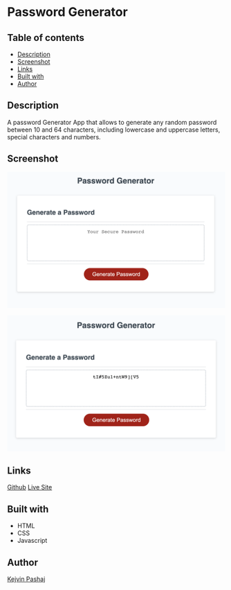 # Password Generator

## Table of contents

- [Description](#description)
- [Screenshot](#screenshot)
- [Links](#links)
- [Built with](#built-with)
- [Author](#author)

## Description

A password Generator App that allows to generate any random password between 10 and 64 characters, including lowercase and uppercase letters, special characters and numbers.

## Screenshot

![Layout](/screenshots/Screenshot%202023-01-10%20at%2023.17.56.png)

![Layout w/ password](/screenshots/Screenshot%202023-01-10%20at%2023.18.18.png)

## Links

[Github](https://github.com/Kevin27j/password-generator)
[Live Site](https://kevin27j.github.io/password-generator/)

## Built with

- HTML
- CSS
- Javascript

## Author

[Kejvin Pashaj](https://github.com/Kevin27j)
